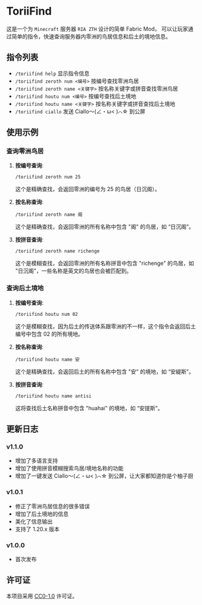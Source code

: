 # ToriiFind

这是一个为 `Minecraft` 服务器 `RIA ZTH` 设计的简单 Fabric Mod，
可以让玩家通过简单的指令，快速查询服务器内零洲的鸟居信息和后土的境地信息。

## 指令列表

- `/toriifind help` 显示指令信息
- `/toriifind zeroth num <编号>` 按编号查找零洲鸟居
- `/toriifind zeroth name <关键字>` 按名称关键字或拼音查找零洲鸟居
- `/toriifind houtu num <编号>` 按编号查找后土境地
- `/toriifind houtu name <关键字>` 按名称关键字或拼音查找后土境地
- `/toriifind ciallo` 发送 Ciallo～(∠・ω< )⌒☆ 到公屏

## 使用示例

### 查询零洲鸟居

1. **按编号查询**:
   ```
   /toriifind zeroth num 25
   ```
   这个是精确查找，会返回零洲的编号为 25 的鸟居（日沉阁）。

2. **按名称查询**:
   
   ```
   /toriifind zeroth name 阁
   ```
   这个是精确查找，会返回零洲的所有名称中包含 "阁" 的鸟居，如 “日沉阁”。
   
3. **按拼音查询**:
   
   ```
   /toriifind zeroth name richenge
   ```
   这个是模糊查找，会返回零洲的所有名称拼音中包含 "richenge" 的鸟居，如 "日沉阁"，一些名称是英文的鸟居也会被匹配到。

### 查询后土境地

1. **按编号查询**:
   ```
   /toriifind houtu num 02
   ```
   这个是模糊查找，因为后土的传送体系跟零洲的不一样，这个指令会返回后土编号中包含 02 的所有境地。

2. **按名称查询**:
   
   ```
   /toriifind houtu name 安
   ```
   这个是精确查找，会返回后土的所有名称中包含 "安" 的境地，如 “安緹斯”。
   
3. **按拼音查询**:
   
   ```
   /toriifind houtu name antisi
   ```
   这将查找后土名称拼音中包含 "huahai" 的境地，如 “安提斯”。


## 更新日志

### v1.1.0
- 增加了多语言支持
- 增加了使用拼音模糊搜索鸟居/境地名称的功能
- 增加了一键发送 Ciallo～(∠・ω< )⌒☆ 到公屏，让大家都知道你是个柚子厨

### v1.0.1
- 修正了零洲鸟居信息的很多错误
- 增加了后土境地的信息
- 美化了信息输出
- 支持了 1.20.x 版本

### v1.0.0
- 首次发布

## 许可证

本项目采用 [CC0-1.0](LICENSE) 许可证。